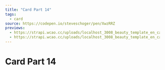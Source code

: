 ```yaml
---
title: "Card Part 14"
tags:
  - card
source: https://codepen.io/steveschoger/pen/XwzRRZ
previews:
  - https://strapi.wcao.cc/uploads/localhost_3008_beauty_template_en_card_14_i_Phone_12_Pro_64a78fda33.jpg
  - https://strapi.wcao.cc/uploads/localhost_3008_beauty_template_en_card_14_i_Phone_12_Pro_1_5cf9829cc8.jpg
---
```


# Card Part 14
